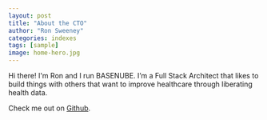 ```yaml
---
layout: post
title: "About the CTO"
author: "Ron Sweeney"
categories: indexes
tags: [sample]
image: home-hero.jpg
---
```


Hi there! I'm Ron and I run BASENUBE.  I’m a Full Stack Architect that likes to build things with others that want to improve healthcare through liberating health data.  

Check me out on <a href="http://github.com/sween" target="_blank">Github</a>.


